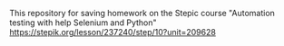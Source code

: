 This repository for saving homework on the Stepic course "Automation testing with help Selenium and Python" 
https://stepik.org/lesson/237240/step/10?unit=209628
